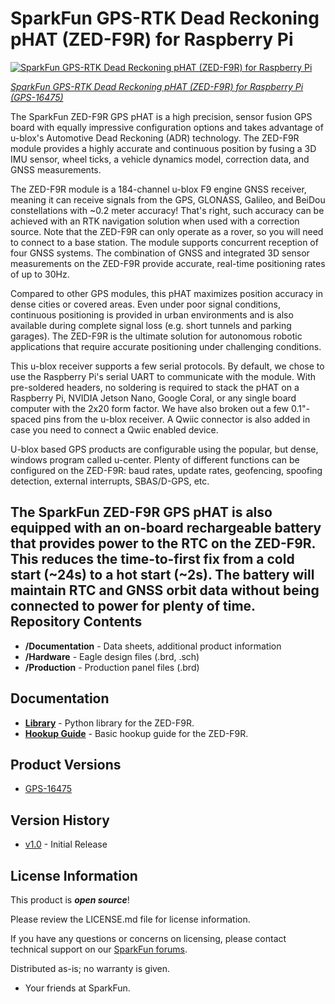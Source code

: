 SparkFun GPS-RTK Dead Reckoning pHAT (ZED-F9R) for Raspberry Pi
========================================

[![SparkFun GPS-RTK Dead Reckoning pHAT (ZED-F9R) for Raspberry Pi](https://cdn.sparkfun.com//assets/parts/1/5/3/3/9/16475-SparkFun_GPS-RTK_Dead_Reckoning_pHAT_for_Raspberry_Pi-01.jpg)](https://www.sparkfun.com/products/16475)

[*SparkFun GPS-RTK Dead Reckoning pHAT (ZED-F9R) for Raspberry Pi (GPS-16475)*](https://www.sparkfun.com/products/16475)

The SparkFun ZED-F9R GPS pHAT is a high precision, sensor fusion GPS board with equally impressive configuration options and takes advantage of u-blox's Automotive Dead Reckoning (ADR) technology. The ZED-F9R module provides a highly accurate and continuous position by fusing a 3D IMU sensor, wheel ticks, a vehicle dynamics model, correction data, and GNSS measurements.

The ZED-F9R module is a 184-channel u-blox F9 engine GNSS receiver, meaning it can receive signals from the GPS, GLONASS, Galileo, and BeiDou constellations with ~0.2 meter accuracy! That's right, such accuracy can be achieved with an RTK navigation solution when used with a correction source. Note that the ZED-F9R can only operate as a rover, so you will need to connect to a base station. The module supports concurrent reception of four GNSS systems. The combination of GNSS and integrated 3D sensor measurements on the ZED-F9R provide accurate, real-time positioning rates of up to 30Hz.

Compared to other GPS modules, this pHAT maximizes position accuracy in dense cities or covered areas. Even under poor signal conditions, continuous positioning is provided in urban environments and is also available during complete signal loss (e.g. short tunnels and parking garages). The ZED-F9R is the ultimate solution for autonomous robotic applications that require accurate positioning under challenging conditions.

This u-blox receiver supports a few serial protocols. By default, we chose to use the Raspberry Pi's serial UART to communicate with the module. With pre-soldered headers, no soldering is required to stack the pHAT on a Raspberry Pi, NVIDIA Jetson Nano, Google Coral, or any single board computer with the 2x20 form factor. We have also broken out a few 0.1"-spaced pins from the u-blox receiver. A Qwiic connector is also added in case you need to connect a Qwiic enabled device.

U-blox based GPS products are configurable using the popular, but dense, windows program called u-center. Plenty of different functions can be configured on the ZED-F9R: baud rates, update rates, geofencing, spoofing detection, external interrupts, SBAS/D-GPS, etc.

The SparkFun ZED-F9R GPS pHAT is also equipped with an on-board rechargeable battery that provides power to the RTC on the ZED-F9R. This reduces the time-to-first fix from a cold start (~24s) to a hot start (~2s). The battery will maintain RTC and GNSS orbit data without being connected to power for plenty of time.
Repository Contents
-------------------

* **/Documentation** - Data sheets, additional product information
* **/Hardware** - Eagle design files (.brd, .sch)
* **/Production** - Production panel files (.brd)

Documentation
--------------
* **[Library](https://github.com/sparkfun/Qwiic_Ublox_Gps_Py)** - Python library for the ZED-F9R.
* **[Hookup Guide](https://learn.sparkfun.com/tutorials/1172)** - Basic hookup guide for the ZED-F9R.

Product Versions
----------------
* [GPS-16475](https://www.sparkfun.com/products/16475)

Version History
---------------
* [v1.0](https://github.com/sparkfun/SparkFun_GPS_Dead_Reckoning_PHat_ZED-F9R/releases/tag/v1.0) - Initial Release

License Information
-------------------

This product is _**open source**_! 

Please review the LICENSE.md file for license information. 

If you have any questions or concerns on licensing, please contact technical support on our [SparkFun forums](https://forum.sparkfun.com/viewforum.php?f=152).

Distributed as-is; no warranty is given.

- Your friends at SparkFun.

_<COLLABORATION CREDIT>_
